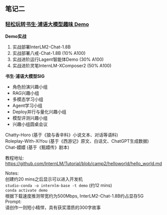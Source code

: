 ## 笔记二
### [轻松玩转书生·浦语大模型趣味 Demo](https://www.bilibili.com/video/BV1AH4y1H78d)

**Demo实战**
1. 实战部署InterLM2-Chat-1.8B
2. 实战部署八戒-Chat-1.8B (10% A100)
3. 实战进阶运行Lagent智能体Demo (30% A100)
4. 实战进阶灵笔InternLM-XComposer2 (50% A100)

**书生·浦语大模型SIG**
- 角色扮演兴趣小组
- RAG兴趣小组
- 多模态学习小组
- Agent学习小组
- Deploy并行与量化兴趣小组
- 模型评测兴趣小组
- 兴趣小组圆桌会议
  
Chatty-Horo (基于《狼与香辛料》小说文本、对话等语料)  
Roleplay-With-XiYou (基于《西游记》原文、白话文、ChatGPT生成数据)  
Chat-嬛嬛 (基于《甄嬛传》剧本)

教程地址:
https://github.com/InternLM/Tutorial/blob/camp2/helloworld/hello_world.md

Notes:  
创建约20 mins之后显示可以进入开发机  
`studio-conda -o internlm-base -t demo` (约12 mins)  
`conda activate demo`  
根据下载速度推测带宽约为500Mbps, InterLM2-Chat-1.8B约占显存5G  
Prompt:  
请创作一则短小精悍，具有获奖潜质的300字故事